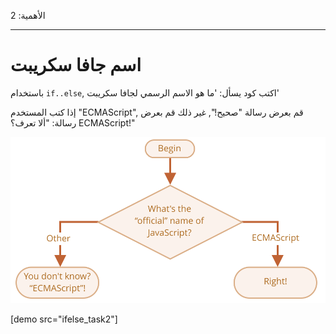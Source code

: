 الأهمية: 2

---

# اسم جافا سكريبت

باستخدام `if..else`, اكتب كود يسأل: 'ما هو الاسم الرسمي لجافا سكريبت'

إذا كتب المستخدم "ECMAScript", قم بعرض رسالة "صحيح!", غير ذلك قم بعرض رسالة: "ألا تعرف؟ ECMAScript!"

![](ifelse_task2.svg)

[demo src="ifelse_task2"]
